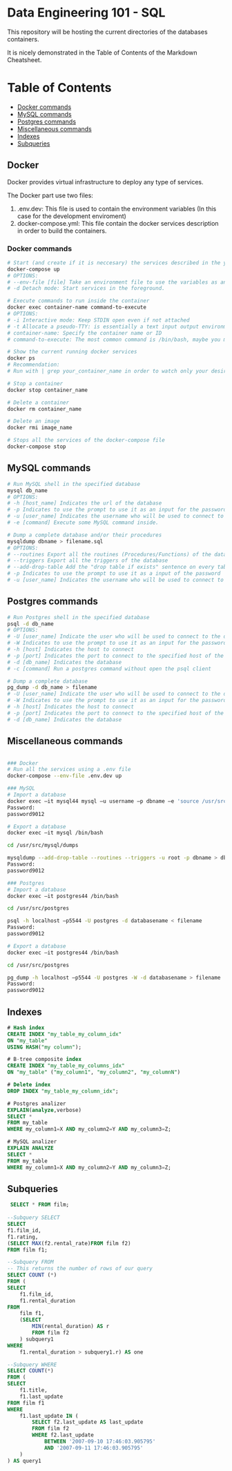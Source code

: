 # Data Engineering 101 - SQL

This repository will be hosting the current directories of the databases containers.

It is nicely demonstrated in the Table of Contents of the Markdown Cheatsheet.

# Table of Contents  
- [Docker commands](#Docker)
- [MySQL commands](#MySQL)
- [Postgres commands](#Postgres)
- [Miscellaneous commands](#Miscellaneous)
- [Indexes](#Indexes)
- [Subqueries](#Subqueries)

## Docker
Docker provides virtual infrastructure to deploy any type of services.

The Docker part use two files:
1. .env.dev: This file is used to contain the environment variables (In this case for the development enviroment)
2. docker-compose.yml: This file contain the docker services description in order to build the containers.

### Docker commands
```bash
# Start (and create if it is neccesary) the services described in the yaml file
docker-compose up
# OPTIONS:
# --env-file [file] Take an environment file to use the variables as an input for docker-compose.yml
# -d Detach mode: Start services in the foreground.

# Execute commands to run inside the container
docker exec container-name command-to-execute
# OPTIONS:
# -i Interactive mode: Keep STDIN open even if not attached
# -t Allocate a pseudo-TTY: is essentially a text input output environment aka shell.
# container-name: Specify the container name or ID
# command-to-execute: The most common command is /bin/bash, maybe you must use /bin/sh instead (You can use psql or mysql commands here)

# Show the current running docker services
docker ps
# Recommendation:
# Run with | grep your_container_name in order to watch only your desired containers

# Stop a container
docker stop container_name

# Delete a container
docker rm container_name

# Delete an image
docker rmi image_name

# Stops all the services of the docker-compose file
docker-compose stop
```

## MySQL commands
```bash
# Run MySQL shell in the specified database
mysql db_name
# OPTIONS:
# -h [host_name] Indicates the url of the database
# -p Indicates to use the prompt to use it as an input for the password
# -u [user_name] Indicates the username who will be used to connect to the database
# -e [command] Execute some MySQL command inside.

# Dump a complete database and/or their procedures
mysqldump dbname > filename.sql
# OPTIONS:
# --routines Export all the routines (Procedures/Functions) of the database inside the dump file
# --triggers Export all the triggers of the database
# --add-drop-table Add the "drop table if exists" sentence on every table
# -p Indicates to use the prompt to use it as a input of the password
# -u [user_name] Indicates the username who will be used to connect to the database
```

## Postgres commands

```bash
# Run Postgres shell in the specified database
psql -d db_name
# OPTIONS:
# -U [user_name] Indicate the user who will be used to connect to the database
# -W Indicates to use the prompt to use it as an input for the password
# -h [host] Indicates the host to connect 
# -p [port] Indicates the port to connect to the specified host of the database
# -d [db_name] Indicates the database
# -c [command] Run a postgres command without open the psql client

# Dump a complete database
pg_dump -d db_name > filename
# -U [user_name] Indicate the user who will be used to connect to the database
# -W Indicates to use the prompt to use it as an input for the password
# -h [host] Indicates the host to connect 
# -p [port] Indicates the port to connect to the specified host of the database
# -d [db_name] Indicates the database
```

## Miscellaneous commands

```bash

### Docker
# Run all the services using a .env file
docker-compose --env-file .env.dev up

### MySQL
# Import a database
docker exec –it mysql44 mysql –u username –p dbname –e 'source /usr/src/mysql/dumps/dump.sql'
Password:
password9012

# Export a database
docker exec –it mysql /bin/bash

cd /usr/src/mysql/dumps

mysqldump --add-drop-table --routines --triggers -u root -p dbname > dbname.sql
Password:
password9012

### Postgres
# Import a database
docker exec –it postgres44 /bin/bash

cd /usr/src/postgres

psql -h localhost –p5544 -U postgres -d databasename < filename
Password:
password9012

# Export a database
docker exec –it postgres44 /bin/bash

cd /usr/src/postgres

pg_dump -h localhost –p5544 -U postgres -W -d databasename > filename
Password:
password9012
```

## Indexes

```sql
# Hash index
CREATE INDEX "my_table_my_column_idx"
ON "my_table"
USING HASH("my column");

# B-tree composite index
CREATE INDEX "my_table_my_columns_idx"
ON "my_table" ("my_column1", "my_column2", "my_columnN")

# Delete index
DROP INDEX "my_table_my_column_idx";

# Postgres analizer
EXPLAIN(analyze,verbose)
SELECT * 
FROM my_table
WHERE my_column1=X AND my_column2=Y AND my_column3=Z;

# MySQL analizer
EXPLAIN ANALYZE
SELECT * 
FROM my_table
WHERE my_column1=X AND my_column2=Y AND my_column3=Z;
```

## Subqueries
```sql
 SELECT * FROM film;
	
--Subquery SELECT
SELECT 
f1.film_id,
f1.rating,
(SELECT MAX(f2.rental_rate)FROM film f2)
FROM film f1;

--Subquery FROM
-- This returns the number of rows of our query
SELECT COUNT (*)
FROM (
SELECT
	f1.film_id,
	f1.rental_duration
FROM 
	film f1,
	(SELECT
		MIN(rental_duration) AS r
		FROM film f2
	) subquery1
WHERE
	f1.rental_duration > subquery1.r) AS one

--Subquery WHERE
SELECT COUNT(*)
FROM (
SELECT
	f1.title,
	f1.last_update
FROM film f1
WHERE
	f1.last_update IN (
		SELECT f2.last_update AS last_update
		FROM film f2
		WHERE f2.last_update 
			BETWEEN '2007-09-10 17:46:03.905795'
			AND '2007-09-11 17:46:03.905795'
	)
) AS query1
```
